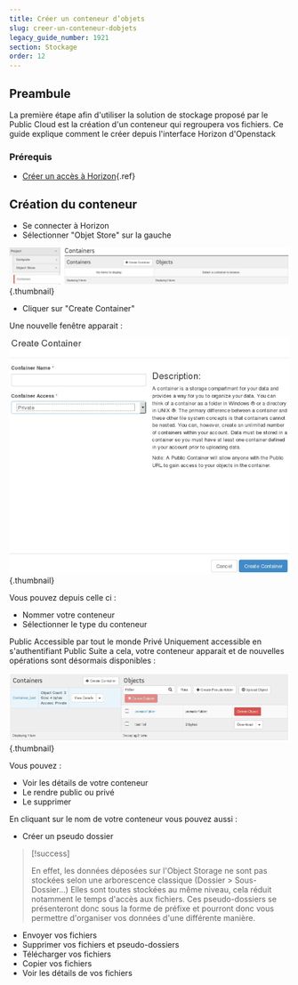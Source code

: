 ```yaml
---
title: Créer un conteneur d’objets
slug: creer-un-conteneur-dobjets
legacy_guide_number: 1921
section: Stockage
order: 12
---
```



## Preambule
La première étape afin d'utiliser la solution de stockage proposé par le Public Cloud est la création d'un conteneur qui regroupera vos fichiers. Ce guide explique comment le créer depuis l'interface Horizon d'Openstack


### Prérequis
- [Créer un accès à Horizon]({legacy}1773){.ref}


## Création du conteneur
- Se connecter à Horizon
- Sélectionner "Objet Store" sur la gauche


![public-cloud](images/2935.png){.thumbnail}

- Cliquer sur "Create Container"

Une nouvelle fenêtre apparait :


![public-cloud](images/2937.png){.thumbnail}

Vous pouvez depuis celle ci :

- Nommer votre conteneur
- Sélectionner le type du conteneur

Public Accessible par tout le monde Privé Uniquement accessible en s'authentifiant Public Suite a cela, votre conteneur apparait et de nouvelles opérations sont désormais disponibles :


![public-cloud](images/2938.png){.thumbnail}

Vous pouvez :

- Voir les détails de votre conteneur
- Le rendre public ou privé
- Le supprimer

En cliquant sur le nom de votre conteneur vous pouvez aussi :

- Créer un pseudo dossier



> [!success]
>
> En effet, les données déposées sur l'Object Storage ne sont pas stockées selon une arborescence classique (Dossier > Sous-Dossier...)
> Elles sont toutes stockées au même niveau, cela réduit notamment le temps d'accès aux fichiers.
> Ces pseudo-dossiers se présenteront donc sous la forme de préfixe et pourront donc vous permettre d'organiser vos données d'une différente manière.
> 

- Envoyer vos fichiers
- Supprimer vos fichiers et pseudo-dossiers
- Télécharger vos fichiers
- Copier vos fichiers
- Voir les détails de vos fichiers
